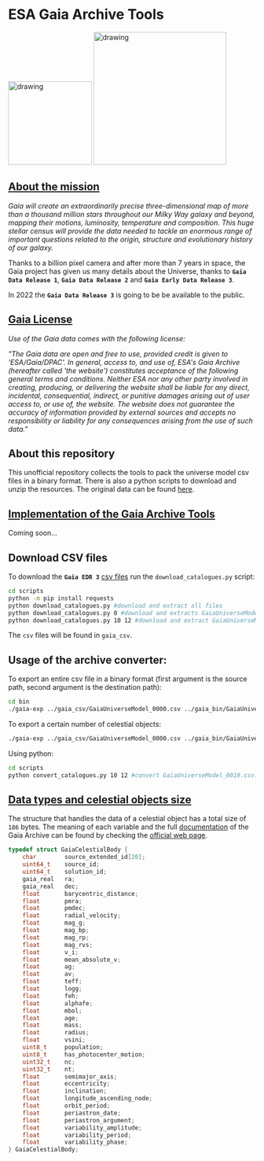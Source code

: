 # ESA Gaia Archive Tools
<p float="left">
  <img src="https://www.cosmos.esa.int/documents/29201/0/Gaia_logo.png/62960d22-cdd9-02a2-c9d0-1bda19ab67cf?t=1607347628590" alt="drawing" width="170"/>
  <img src="https://www.gaudenzi.it/wp-content/uploads/2017/12/42_digital_logo_dark_blue_sign_A.png" alt="drawing" width="270"/> 
</p>

## [About the mission](https://www.esa.int/Science-exploration/Space_Science/Gaia)

*Gaia will create an extraordinarily precise three-dimensional map of more than a thousand million stars throughout our Milky Way galaxy and beyond, mapping their motions, luminosity, temperature and composition. This huge stellar census will provide the data needed to tackle an enormous range of important questions related to the origin, structure and evolutionary history of our galaxy.*

Thanks to a billion pixel camera and after more than 7 years in space, the Gaia project has given us many details about the Universe, thanks to **`Gaia Data Release 1`**, **`Gaia Data Release 2`** and **`Gaia Early Data Release 3`**. 

In 2022 the **`Gaia Data Release 3`** is going to be be available to the public.

## [Gaia License](https://www.cosmos.esa.int/web/gaia-users/license)

*Use of the Gaia data comes with the following license:*

*"The Gaia data are open and free to use, provided credit is given to 'ESA/Gaia/DPAC'. In general, access to, and use of, ESA's Gaia Archive (hereafter called 'the website') constitutes acceptance of the following general terms and conditions. Neither ESA nor any other party involved in creating, producing, or delivering the website shall be liable for any direct, incidental, consequential, indirect, or punitive damages arising out of user access to, or use of, the website. The website does not guarantee the accuracy of information provided by external sources and accepts no responsibility or liability for any consequences arising from the use of such data."*

## About this repository

This unofficial repository collects the tools to pack the universe model csv files in a binary format. There is also a python scripts to download and unzip the resources. The original data can be found [here](http://cdn.gea.esac.esa.int/).

## [Implementation of the Gaia Archive Tools](https://github.com/MrSinho/Gaia_Universe_Model)
Coming soon...

## Download CSV files
To download the **`Gaia EDR 3`** [csv files](http://cdn.gea.esac.esa.int/Gaia/gedr3/simulation/gaia_universe_model/) run the `download_catalogues.py` script:
```bash
cd scripts
python -m pip install requests
python download_catalogues.py #download and extract all files
python download_catalogues.py 0 #download and extracts GaiaUniverseModel_0000.csv.gz
python download_catalogues.py 10 12 #download and extract GaiaUniverseModel_0010.csv.gz, GaiaUniverseModel_0011.csv.gz, GaiaUniverseModel_0012.csv.gz
```
The `csv` files will be found in `gaia_csv`.

## Usage of the archive converter:
To export an entire csv file in a binary format (first argument is the source path, second argument is the destination path):
```bash
cd bin
./gaia-exp ../gaia_csv/GaiaUniverseModel_0000.csv ../gaia_bin/GaiaUniverseModel_0000.bin
```
To export a certain number of celestial objects:
```bash
./gaia-exp ../gaia_csv/GaiaUniverseModel_0000.csv ../gaia_bin/GaiaUniverseModel_0000.bin 10 #export celestial objects from row 1 to 10
```
Using python:
```bash
cd scripts
python convert_catalogues.py 10 12 #convert GaiaUniverseModel_0010.csv.gz, GaiaUniverseModel_0011.csv.gz, GaiaUniverseModel_0012.csv.gz
```

## [Data types and celestial objects size](https://gaia.aip.de/metadata/gaiaedr3/gaia_universe_model/)
The structure that handles the data of a celestial object has a total size of `186` bytes. The meaning of each variable and the full [documentation](https://www.cosmos.esa.int/web/gaia-users/archive/gedr3-documentation) of the Gaia Archive can be found by checking the [official web page](https://www.cosmos.esa.int/web/gaia/home).
```c
typedef struct GaiaCelestialBody { 
    char        source_extended_id[20];
    uint64_t    source_id;
    uint64_t    solution_id;
    gaia_real   ra;
    gaia_real   dec;
    float       barycentric_distance;
    float       pmra;
    float       pmdec;
    float       radial_velocity;
    float       mag_g;
    float       mag_bp;
    float       mag_rp;
    float       mag_rvs;
    float       v_i;
    float       mean_absolute_v;
    float       ag;
    float       av;
    float       teff;
    float       logg;
    float       feh;
    float       alphafe;
    float       mbol;
    float       age;
    float       mass;
    float       radius;
    float       vsini;
    uint8_t     population;
    uint8_t     has_photocenter_motion;
    uint32_t    nc;
    uint32_t    nt;
    float       semimajor_axis;
    float       eccentricity;
    float       inclination;
    float       longitude_ascending_node;
    float       orbit_period;
    float       periastron_date;
    float       periastron_argument;
    float       variability_amplitude;
    float       variability_period;
    float       variability_phase;
} GaiaCelestialBody;
```